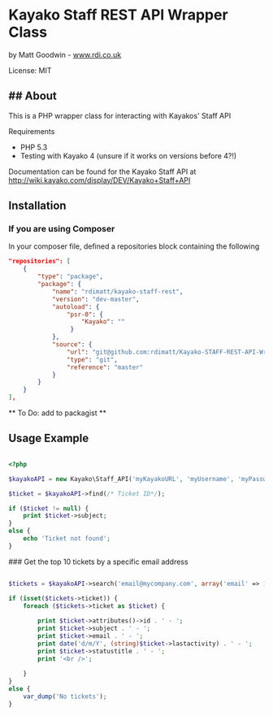 # Kayako Staff REST API Wrapper Class

by Matt Goodwin - www.rdi.co.uk

License: MIT

## About
-------

This is a PHP wrapper class for interacting with Kayakos' Staff API

Requirements
- PHP 5.3
- Testing with Kayako 4 (unsure if it works on versions before 4?!)

Documentation can be found for the Kayako Staff API at http://wiki.kayako.com/display/DEV/Kayako+Staff+API

## Installation

### If you are using Composer

In your composer file, defined a repositories block containing the following

```json
"repositories": [
    {
        "type": "package",
        "package": {
            "name": "rdimatt/kayako-staff-rest",
            "version": "dev-master",
            "autoload": {
                "psr-0": { 
                    "Kayako": ""
                 }
            },
            "source": {
                "url": "git@github.com:rdimatt/Kayako-STAFF-REST-API-Wrapper-Class.git",
                "type": "git",
                "reference": "master"
            }
        }
    }
],
```

** To Do: add to packagist **

## Usage Example

```php

<?php

$kayakoAPI = new Kayako\Staff_API('myKayakoURL', 'myUsername', 'myPassword');

$ticket = $kayakoAPI->find(/* Ticket ID*/);

if ($ticket != null) {
	print $ticket->subject;
}
else {
	echo 'Ticket not found';
}

```

### Get the top 10 tickets by a specific email address 

```php

$tickets = $kayakoAPI->search('email@mycompany.com', array('email' => 1), array('start' => 0, 'limit' => 10));

if (isset($tickets->ticket)) {
	foreach ($tickets->ticket as $ticket) {
	
		print $ticket->attributes()->id . ' - ';
		print $ticket->subject . ' - ';
		print $ticket->email . ' - ';
		print date('d/m/Y', (string)$ticket->lastactivity) . ' - ';
		print $ticket->statustitle . ' - ';
		print '<br />';
		
	}
}
else {
	var_dump('No tickets');
}

```
